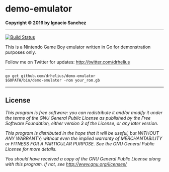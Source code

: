 demo-emulator
=======
<b>Copyright &copy; 2016 by Ignacio Sanchez</b>

----------
[![Build Status](https://travis-ci.org/drhelius/demo-emulator.svg?branch=master)](https://travis-ci.org/drhelius/demo-emulator)

This is a Nintendo Game Boy emulator written in Go for demonstration purposes only.

Follow me on Twitter for updates: http://twitter.com/drhelius

----------
``` 
go get github.com/drhelius/demo-emulator
$GOPATH/bin/demo-emulator -rom your_rom.gb
``` 
----------

License
-------

<i>This program is free software: you can redistribute it and/or modify</i>
<i>it under the terms of the GNU General Public License as published by</i>
<i>the Free Software Foundation, either version 3 of the License, or</i>
<i>any later version.</i>

<i>This program is distributed in the hope that it will be useful,</i>
<i>but WITHOUT ANY WARRANTY; without even the implied warranty of</i>
<i>MERCHANTABILITY or FITNESS FOR A PARTICULAR PURPOSE. See the</i>
<i>GNU General Public License for more details.</i>

<i>You should have received a copy of the GNU General Public License</i>
<i>along with this program.  If not, see http://www.gnu.org/licenses/</i>
